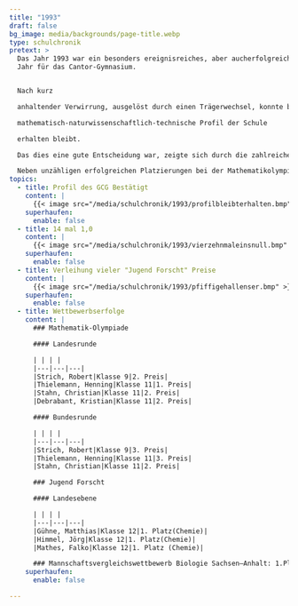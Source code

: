 ```yaml
---
title: "1993"
draft: false
bg_image: media/backgrounds/page-title.webp
type: schulchronik
pretext: >
  Das Jahr 1993 war ein besonders ereignisreiches, aber aucherfolgreiches
  Jahr für das Cantor-Gymnasium. 


  Nach kurz

  anhaltender Verwirrung, ausgelöst durch einen Trägerwechsel, konnte bei einer Pressemitteilung bestätigt werden, dass das

  mathematisch-naturwissenschaftlich-technische Profil der Schule

  erhalten bleibt.

  Das dies eine gute Entscheidung war, zeigte sich durch die zahlreichen schulischen Errungenschaften und Wettbewerbserfolge.

  Neben unzähligen erfolgreichen Platzierungen bei der Mathematikolympiade, „Jugend Forscht“ oder dem Mannschaftswettbewerb Biologie, erreichte das Gymnasium bezüglich des Abiturs das bemerkenswerte Ergebnis von 14 mal 1,0.
topics:
  - title: Profil des GCG Bestätigt
    content: |
      {{< image src="/media/schulchronik/1993/profilbleibterhalten.bmp" >}}
    superhaufen:
      enable: false
  - title: 14 mal 1,0
    content: |
      {{< image src="/media/schulchronik/1993/vierzehnmaleinsnull.bmp" >}}
    superhaufen:
      enable: false
  - title: Verleihung vieler "Jugend Forscht" Preise
    content: |
      {{< image src="/media/schulchronik/1993/pfiffigehallenser.bmp" >}}
    superhaufen:
      enable: false
  - title: Wettbewerbserfolge
    content: |
      ### Mathematik-Olympiade

      #### Landesrunde

      | | | |
      |---|---|---|
      |Strich, Robert|Klasse 9|2. Preis|
      |Thielemann, Henning|Klasse 11|1. Preis|
      |Stahn, Christian|Klasse 11|2. Preis|
      |Debrabant, Kristian|Klasse 11|2. Preis|

      #### Bundesrunde

      | | | |
      |---|---|---|
      |Strich, Robert|Klasse 9|3. Preis|
      |Thielemann, Henning|Klasse 11|3. Preis|
      |Stahn, Christian|Klasse 11|2. Preis|

      ### Jugend Forscht

      #### Landesebene

      | | | |
      |---|---|---|
      |Gühne, Matthias|Klasse 12|1. Platz(Chemie)|
      |Himmel, Jörg|Klasse 12|1. Platz(Chemie)|
      |Mathes, Falko|Klasse 12|1. Platz (Chemie)|

      ### Mannschaftsvergleichswettbewerb Biologie Sachsen–Anhalt: 1.Platz
    superhaufen:
      enable: false

---
```

